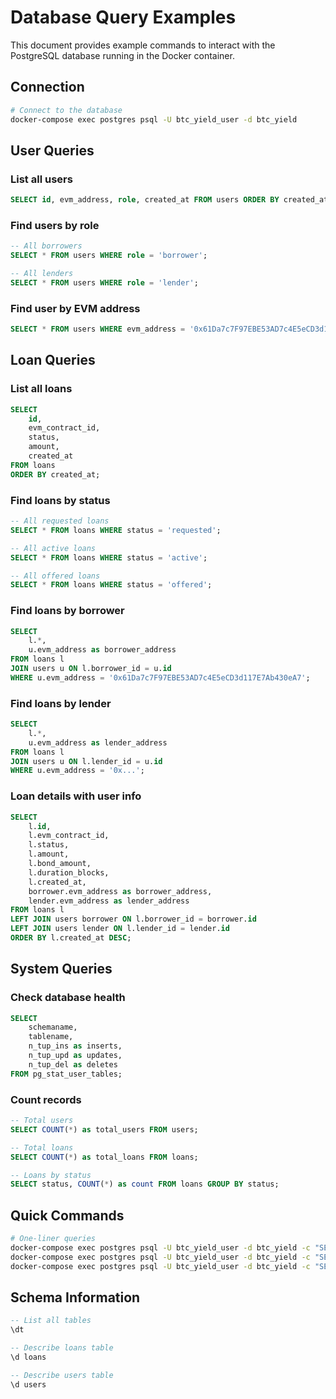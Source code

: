 # Database Query Examples

This document provides example commands to interact with the PostgreSQL database running in the Docker container.

## Connection

```bash
# Connect to the database
docker-compose exec postgres psql -U btc_yield_user -d btc_yield
```

## User Queries

### List all users
```sql
SELECT id, evm_address, role, created_at FROM users ORDER BY created_at;
```

### Find users by role
```sql
-- All borrowers
SELECT * FROM users WHERE role = 'borrower';

-- All lenders
SELECT * FROM users WHERE role = 'lender';
```

### Find user by EVM address
```sql
SELECT * FROM users WHERE evm_address = '0x61Da7c7F97EBE53AD7c4E5eCD3d117E7Ab430eA7';
```

## Loan Queries

### List all loans
```sql
SELECT 
    id, 
    evm_contract_id, 
    status, 
    amount, 
    created_at 
FROM loans 
ORDER BY created_at;
```

### Find loans by status
```sql
-- All requested loans
SELECT * FROM loans WHERE status = 'requested';

-- All active loans
SELECT * FROM loans WHERE status = 'active';

-- All offered loans
SELECT * FROM loans WHERE status = 'offered';
```

### Find loans by borrower
```sql
SELECT 
    l.*,
    u.evm_address as borrower_address
FROM loans l
JOIN users u ON l.borrower_id = u.id
WHERE u.evm_address = '0x61Da7c7F97EBE53AD7c4E5eCD3d117E7Ab430eA7';
```

### Find loans by lender
```sql
SELECT 
    l.*,
    u.evm_address as lender_address
FROM loans l
JOIN users u ON l.lender_id = u.id
WHERE u.evm_address = '0x...';
```

### Loan details with user info
```sql
SELECT 
    l.id,
    l.evm_contract_id,
    l.status,
    l.amount,
    l.bond_amount,
    l.duration_blocks,
    l.created_at,
    borrower.evm_address as borrower_address,
    lender.evm_address as lender_address
FROM loans l
LEFT JOIN users borrower ON l.borrower_id = borrower.id
LEFT JOIN users lender ON l.lender_id = lender.id
ORDER BY l.created_at DESC;
```

## System Queries

### Check database health
```sql
SELECT 
    schemaname,
    tablename,
    n_tup_ins as inserts,
    n_tup_upd as updates,
    n_tup_del as deletes
FROM pg_stat_user_tables;
```

### Count records
```sql
-- Total users
SELECT COUNT(*) as total_users FROM users;

-- Total loans
SELECT COUNT(*) as total_loans FROM loans;

-- Loans by status
SELECT status, COUNT(*) as count FROM loans GROUP BY status;
```

## Quick Commands

```bash
# One-liner queries
docker-compose exec postgres psql -U btc_yield_user -d btc_yield -c "SELECT COUNT(*) FROM users;"
docker-compose exec postgres psql -U btc_yield_user -d btc_yield -c "SELECT COUNT(*) FROM loans;"
docker-compose exec postgres psql -U btc_yield_user -d btc_yield -c "SELECT status, COUNT(*) FROM loans GROUP BY status;"
```

## Schema Information

```sql
-- List all tables
\dt

-- Describe loans table
\d loans

-- Describe users table
\d users
```

